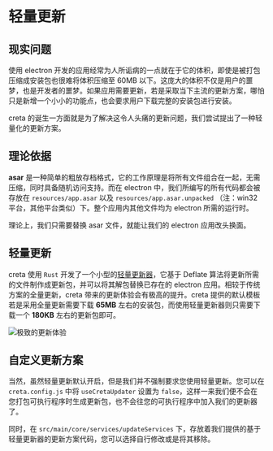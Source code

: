 # 轻量更新

## 现实问题

使用 electron 开发的应用经常为人所诟病的一点就在于它的体积，即使是被打包压缩成安装包也很难将体积压缩至 60MB 以下。这庞大的体积不仅是用户的噩梦，也是开发者的噩梦。如果应用需要更新，若是采取当下主流的更新方案，哪怕只是新增一个小小的功能点，也会要求用户下载完整的安装包进行安装。

creta 的诞生一方面就是为了解决这令人头痛的更新问题，我们尝试提出了一种轻量化的更新方案。

## 理论依据

**asar** 是一种简单的粗放存档格式，它的工作原理是将所有文件组合在一起，无需压缩，同时具备随机访问支持。而在 electron 中，我们所编写的所有代码都会被存放在 `resources/app.asar` 以及 `resources/app.asar.unpacked` （注：win32 平台，其他平台类似）下。整个应用内其他文件均为 electron 所需的运行时。

理论上，我们只需要替换 asar 文件，就能让我们的 electron 应用改头换面。

## 轻量更新

creta 使用 `Rust` 开发了一个小型的[轻量更新器](https://github.com/ch1ny/creta/tree/master/creta-updater)，它基于 Deflate 算法将更新所需的文件制作成更新包，并可以将其解包替换已存在的 electron 应用。相较于传统方案的全量更新，creta 带来的更新体验会有极高的提升。creta 提供的默认模板若是采用全量更新需要下载 **65MB** 左右的安装包，而使用轻量更新器则只需要下载一个 **180KB** 左右的更新包即可。

![极致的更新体验](/assets/unbelievable-eup.webp)

## 自定义更新方案

当然，虽然轻量更新默认开启，但是我们并不强制要求您使用轻量更新。您可以在 `creta.config.js` 中将 `useCretaUpdater` 设置为 `false`，这样一来我们便不会在您打包可执行程序时生成更新包，也不会往您的可执行程序中加入我们的更新器了。

同时，在 `src/main/core/services/updateServices` 下，存放着我们提供的基于轻量更新器的更新方案代码，您可以选择自行修改或是将其移除。
